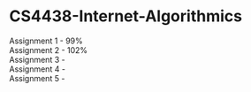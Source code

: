 # CS4438-Internet-Algorithmics
Assignment 1 - 99% <br />
Assignment 2 - 102% <br />
Assignment 3 - <br />
Assignment 4 - <br />
Assignment 5 - <br />
